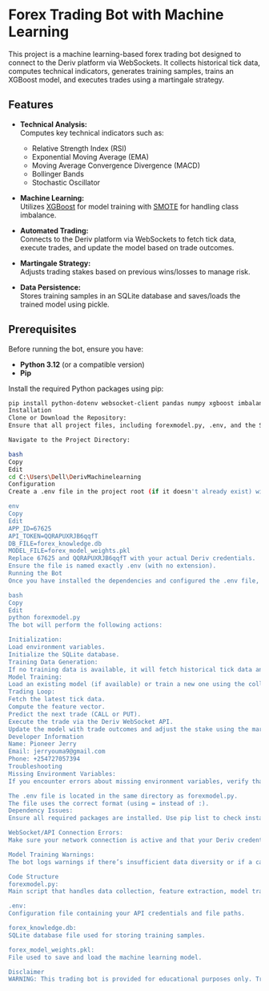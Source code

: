 # Forex Trading Bot with Machine Learning

This project is a machine learning-based forex trading bot designed to connect to the Deriv platform via WebSockets. It collects historical tick data, computes technical indicators, generates training samples, trains an XGBoost model, and executes trades using a martingale strategy.

## Features

- **Technical Analysis:**  
  Computes key technical indicators such as:

  - Relative Strength Index (RSI)
  - Exponential Moving Average (EMA)
  - Moving Average Convergence Divergence (MACD)
  - Bollinger Bands
  - Stochastic Oscillator

- **Machine Learning:**  
  Utilizes [XGBoost](https://xgboost.readthedocs.io/) for model training with [SMOTE](https://imbalanced-learn.org/stable/) for handling class imbalance.

- **Automated Trading:**  
  Connects to the Deriv platform via WebSockets to fetch tick data, execute trades, and update the model based on trade outcomes.

- **Martingale Strategy:**  
  Adjusts trading stakes based on previous wins/losses to manage risk.

- **Data Persistence:**  
  Stores training samples in an SQLite database and saves/loads the trained model using pickle.

## Prerequisites

Before running the bot, ensure you have:

- **Python 3.12** (or a compatible version)
- **Pip**

Install the required Python packages using pip:

```bash
pip install python-dotenv websocket-client pandas numpy xgboost imbalanced-learn scikit-learn
Installation
Clone or Download the Repository:
Ensure that all project files, including forexmodel.py, .env, and the SQLite database (if it already exists), are in the same directory.

Navigate to the Project Directory:

bash
Copy
Edit
cd C:\Users\Dell\DerivMachinelearning
Configuration
Create a .env file in the project root (if it doesn't already exist) with the following content:

env
Copy
Edit
APP_ID=67625
API_TOKEN=QQRAPUXRJB6qqfT
DB_FILE=forex_knowledge.db
MODEL_FILE=forex_model_weights.pkl
Replace 67625 and QQRAPUXRJB6qqfT with your actual Deriv credentials.
Ensure the file is named exactly .env (with no extension).
Running the Bot
Once you have installed the dependencies and configured the .env file, run the trading bot with:

bash
Copy
Edit
python forexmodel.py
The bot will perform the following actions:

Initialization:
Load environment variables.
Initialize the SQLite database.
Training Data Generation:
If no training data is available, it will fetch historical tick data and generate training samples using a sliding window approach.
Model Training:
Load an existing model (if available) or train a new one using the collected data.
Trading Loop:
Fetch the latest tick data.
Compute the feature vector.
Predict the next trade (CALL or PUT).
Execute the trade via the Deriv WebSocket API.
Update the model with trade outcomes and adjust the stake using the martingale strategy.
Developer Information
Name: Pioneer Jerry
Email: jerryouma9@gmail.com
Phone: +254727057394
Troubleshooting
Missing Environment Variables:
If you encounter errors about missing environment variables, verify that:

The .env file is located in the same directory as forexmodel.py.
The file uses the correct format (using = instead of :).
Dependency Issues:
Ensure all required packages are installed. Use pip list to check installed packages.

WebSocket/API Connection Errors:
Make sure your network connection is active and that your Deriv credentials are valid.

Model Training Warnings:
The bot logs warnings if there’s insufficient data diversity or if a candidate model underperforms compared to the current model.

Code Structure
forexmodel.py:
Main script that handles data collection, feature extraction, model training, and trade execution.

.env:
Configuration file containing your API credentials and file paths.

forex_knowledge.db:
SQLite database file used for storing training samples.

forex_model_weights.pkl:
File used to save and load the machine learning model.

Disclaimer
WARNING: This trading bot is provided for educational purposes only. Trading in financial markets involves risk. The performance of this bot is not guaranteed, and you should use it at your own risk. Always conduct your own research before trading.
```
